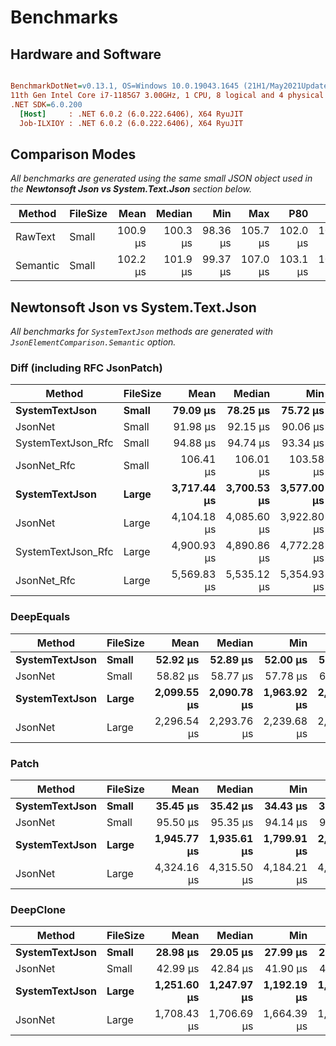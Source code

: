 # Benchmarks

## Hardware and Software

``` ini

BenchmarkDotNet=v0.13.1, OS=Windows 10.0.19043.1645 (21H1/May2021Update)
11th Gen Intel Core i7-1185G7 3.00GHz, 1 CPU, 8 logical and 4 physical cores
.NET SDK=6.0.200
  [Host]     : .NET 6.0.2 (6.0.222.6406), X64 RyuJIT
  Job-ILXIOY : .NET 6.0.2 (6.0.222.6406), X64 RyuJIT


```

## Comparison Modes

_All benchmarks are generated using the same small JSON object used in the **Newtonsoft Json vs System.Text.Json** section below._

|   Method | FileSize |     Mean |   Median |      Min |      Max |      P80 |      P95 | Allocated |
|--------- |--------- |---------:|---------:|---------:|---------:|---------:|---------:|----------:|
|  RawText |    Small | 100.9 μs | 100.3 μs | 98.36 μs | 105.7 μs | 102.0 μs | 104.9 μs |     77 KB |
| Semantic |    Small | 102.2 μs | 101.9 μs | 99.37 μs | 107.0 μs | 103.1 μs | 105.6 μs |     76 KB |

## Newtonsoft Json vs System.Text.Json

_All benchmarks for `SystemTextJson` methods are generated with `JsonElementComparison.Semantic` option._

### Diff (including RFC JsonPatch)

|             Method | FileSize |        Mean |      Median |         Min |         Max |         P80 |         P95 | Allocated |
|------------------- |--------- |------------:|------------:|------------:|------------:|------------:|------------:|----------:|
|     **SystemTextJson** |    **Small** |    **79.09 μs** |    **78.25 μs** |    **75.72 μs** |    **84.89 μs** |    **81.91 μs** |    **84.16 μs** |     **66 KB** |
|            JsonNet |    Small |    91.98 μs |    92.15 μs |    90.06 μs |    94.50 μs |    92.77 μs |    93.78 μs |    132 KB |
| SystemTextJson_Rfc |    Small |    94.88 μs |    94.74 μs |    93.34 μs |    97.80 μs |    95.69 μs |    96.86 μs |     87 KB |
|        JsonNet_Rfc |    Small |   106.41 μs |   106.01 μs |   103.58 μs |   110.69 μs |   107.38 μs |   109.75 μs |    150 KB |
|     **SystemTextJson** |    **Large** | **3,717.44 μs** | **3,700.53 μs** | **3,577.00 μs** | **3,913.15 μs** | **3,766.22 μs** | **3,901.23 μs** |  **3,258 KB** |
|            JsonNet |    Large | 4,104.18 μs | 4,085.60 μs | 3,922.80 μs | 4,343.10 μs | 4,199.56 μs | 4,273.98 μs |  4,386 KB |
| SystemTextJson_Rfc |    Large | 4,900.93 μs | 4,890.86 μs | 4,772.28 μs | 5,128.16 μs | 4,958.30 μs | 5,021.94 μs |  4,561 KB |
|        JsonNet_Rfc |    Large | 5,569.83 μs | 5,535.12 μs | 5,354.93 μs | 5,976.46 μs | 5,682.46 μs | 5,822.63 μs |  6,147 KB |

### DeepEquals

|         Method | FileSize |        Mean |      Median |         Min |         Max |         P80 |         P95 | Allocated |
|--------------- |--------- |------------:|------------:|------------:|------------:|------------:|------------:|----------:|
| **SystemTextJson** |    **Small** |    **52.92 μs** |    **52.89 μs** |    **52.00 μs** |    **54.46 μs** |    **53.31 μs** |    **53.90 μs** |     **39 KB** |
|        JsonNet |    Small |    58.82 μs |    58.77 μs |    57.78 μs |    60.41 μs |    59.16 μs |    59.74 μs |     91 KB |
| **SystemTextJson** |    **Large** | **2,099.55 μs** | **2,090.78 μs** | **1,963.92 μs** | **2,302.56 μs** | **2,161.80 μs** | **2,223.10 μs** |  **1,631 KB** |
|        JsonNet |    Large | 2,296.54 μs | 2,293.76 μs | 2,239.68 μs | 2,393.52 μs | 2,323.09 μs | 2,378.88 μs |  2,426 KB |

### Patch

|         Method | FileSize |        Mean |      Median |         Min |         Max |         P80 |         P95 | Allocated |
|--------------- |--------- |------------:|------------:|------------:|------------:|------------:|------------:|----------:|
| **SystemTextJson** |    **Small** |    **35.45 μs** |    **35.42 μs** |    **34.43 μs** |    **36.97 μs** |    **35.86 μs** |    **36.52 μs** |     **35 KB** |
|        JsonNet |    Small |    95.50 μs |    95.35 μs |    94.14 μs |    97.36 μs |    96.28 μs |    96.70 μs |    162 KB |
| **SystemTextJson** |    **Large** | **1,945.77 μs** | **1,935.61 μs** | **1,799.91 μs** | **2,203.39 μs** | **2,047.02 μs** | **2,093.61 μs** |  **1,732 KB** |
|        JsonNet |    Large | 4,324.16 μs | 4,315.50 μs | 4,184.21 μs | 4,506.67 μs | 4,378.94 μs | 4,433.86 μs |  5,088 KB |

### DeepClone

|         Method | FileSize |        Mean |      Median |         Min |         Max |         P80 |         P95 | Allocated |
|--------------- |--------- |------------:|------------:|------------:|------------:|------------:|------------:|----------:|
| **SystemTextJson** |    **Small** |    **28.98 μs** |    **29.05 μs** |    **27.99 μs** |    **29.53 μs** |    **29.29 μs** |    **29.42 μs** |     **40 KB** |
|        JsonNet |    Small |    42.99 μs |    42.84 μs |    41.90 μs |    45.02 μs |    43.41 μs |    44.70 μs |     70 KB |
| **SystemTextJson** |    **Large** | **1,251.60 μs** | **1,247.97 μs** | **1,192.19 μs** | **1,323.97 μs** | **1,276.05 μs** | **1,310.40 μs** |  **1,675 KB** |
|        JsonNet |    Large | 1,708.43 μs | 1,706.69 μs | 1,664.39 μs | 1,783.04 μs | 1,731.47 μs | 1,759.00 μs |  2,128 KB |
